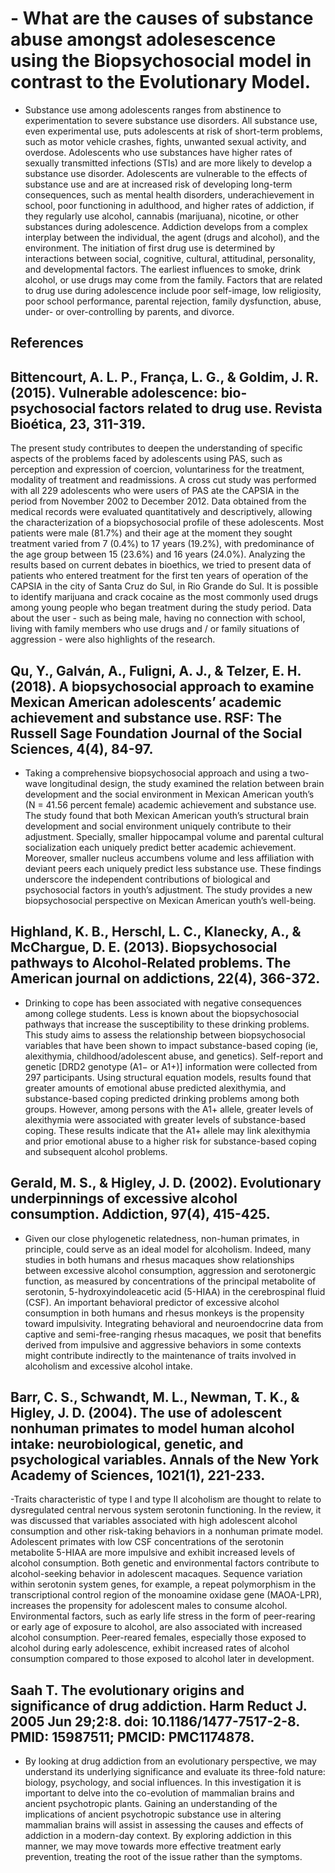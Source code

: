 # - What are the causes of substance abuse amongst adolesescence using the Biopsychosocial model in contrast to the Evolutionary Model.
 - Substance use among adolescents ranges from abstinence to experimentation to severe substance use disorders. All substance use, even experimental use, puts adolescents at risk of short-term problems, such as motor vehicle crashes, fights, unwanted sexual activity, and overdose. Adolescents who use substances have higher rates of sexually transmitted infections (STIs) and are more likely to develop a substance use disorder. Adolescents are vulnerable to the effects of substance use and are at increased risk of developing long-term consequences, such as mental health disorders, underachievement in school, poor functioning in adulthood, and higher rates of addiction, if they regularly use alcohol, cannabis (marijuana), nicotine, or other substances during adolescence. Addiction develops from a complex interplay between the individual, the agent (drugs and alcohol), and the environment. The initiation of first drug use is determined by interactions between social, cognitive, cultural, attitudinal, personality, and developmental factors. The earliest influences to smoke, drink alcohol, or use drugs may come from the family. Factors that are related to drug use during adolescence include poor self-image, low religiosity, poor school performance, parental rejection, family dysfunction, abuse, under- or over-controlling by parents, and divorce.
## References
## Bittencourt, A. L. P., França, L. G., & Goldim, J. R. (2015). Vulnerable adolescence: bio-psychosocial factors related to drug use. Revista Bioética, 23, 311-319.
The present study contributes to deepen the understanding of specific aspects of the problems faced by adolescents using PAS, such as perception and expression of coercion, voluntariness for the treatment, modality of treatment and readmissions. A cross cut study was performed with all 229 adolescents who were users of PAS ate the CAPSIA in the period from November 2002 to December 2012. Data obtained from the medical records were evaluated quantitatively and descriptively, allowing the characterization of a biopsychosocial profile of these adolescents. Most patients were male (81.7%) and their age at the moment they sought treatment varied from 7 (0.4%) to 17 years (19.2%), with predominance of the age group between 15 (23.6%) and 16 years (24.0%). Analyzing the results based on current debates in bioethics, we tried to present data of patients who entered treatment for the first ten years of operation of the CAPSIA in the city of Santa Cruz do Sul, in Rio Grande do Sul. It is possible to identify marijuana and crack cocaine as the most commonly used drugs among young people who began treatment during the study period. Data about the user - such as being male, having no connection with school, living with family members who use drugs and / or family situations of aggression - were also highlights of the research. 
## Qu, Y., Galván, A., Fuligni, A. J., & Telzer, E. H. (2018). A biopsychosocial approach to examine Mexican American adolescents’ academic achievement and substance use. RSF: The Russell Sage Foundation Journal of the Social Sciences, 4(4), 84-97.
- Taking a comprehensive biopsychosocial approach and using a two-wave longitudinal design, the study examined the relation between brain development and the social environment in Mexican American youth’s (N = 41.56 percent female) academic achievement and substance use. The study found that both Mexican American youth’s structural brain development and social environment uniquely contribute to their adjustment. Specially, smaller hippocampal volume and parental cultural socialization each uniquely predict better academic achievement. Moreover, smaller nucleus accumbens volume and less affiliation with deviant peers each uniquely predict less substance use. These findings underscore the independent contributions of biological and psychosocial factors in youth’s adjustment. The study provides a new biopsychosocial perspective on Mexican American youth’s well-being.
 ## Highland, K. B., Herschl, L. C., Klanecky, A., & McChargue, D. E. (2013). Biopsychosocial pathways to Alcohol‐Related problems. The American journal on addictions, 22(4), 366-372.
 - Drinking to cope has been associated with negative consequences among college students. Less is known about the biopsychosocial pathways that increase the susceptibility to these drinking problems. This study aims to assess the relationship between biopsychosocial variables that have been shown to impact substance-based coping (ie, alexithymia, childhood/adolescent abuse, and genetics). Self-report and genetic [DRD2 genotype (A1− or A1+)] information were collected from 297 participants. Using structural equation models, results found that greater amounts of emotional abuse predicted alexithymia, and substance-based coping predicted drinking problems among both groups. However, among persons with the A1+ allele, greater levels of alexithymia were associated with greater levels of substance-based coping. These results indicate that the A1+ allele may link alexithymia and prior emotional abuse to a higher risk for substance-based coping and subsequent alcohol problems.
## Gerald, M. S., & Higley, J. D. (2002). Evolutionary underpinnings of excessive alcohol consumption. Addiction, 97(4), 415-425.
- Given our close phylogenetic relatedness, non-human primates, in principle, could serve as an ideal model for alcoholism. Indeed, many studies in both humans and rhesus macaques show relationships between excessive alcohol consumption, aggression and serotonergic function, as measured by concentrations of the principal metabolite of serotonin, 5-hydroxyindoleacetic acid (5-HIAA) in the cerebrospinal fluid (CSF). An important behavioral predictor of excessive alcohol consumption in both humans and rhesus monkeys is the propensity toward impulsivity. Integrating behavioral and neuroendocrine data from captive and semi-free-ranging rhesus macaques, we posit that benefits derived from impulsive and aggressive behaviors in some contexts might contribute indirectly to the maintenance of traits involved in alcoholism and excessive alcohol intake.
## Barr, C. S., Schwandt, M. L., Newman, T. K., & Higley, J. D. (2004). The use of adolescent nonhuman primates to model human alcohol intake: neurobiological, genetic, and psychological variables. Annals of the New York Academy of Sciences, 1021(1), 221-233.
-Traits characteristic of type I and type II alcoholism are thought to relate to dysregulated central nervous system serotonin functioning.  In the review, it was discussed that variables associated with high adolescent alcohol consumption and other risk-taking behaviors in a nonhuman primate model. Adolescent primates with low CSF concentrations of the serotonin metabolite 5-HIAA are more impulsive and exhibit increased levels of alcohol consumption. Both genetic and environmental factors contribute to alcohol-seeking behavior in adolescent macaques. Sequence variation within serotonin system genes, for example, a repeat polymorphism in the transcriptional control region of the monoamine oxidase gene (MAOA-LPR), increases the propensity for adolescent males to consume alcohol. Environmental factors, such as early life stress in the form of peer-rearing or early age of exposure to alcohol, are also associated with increased alcohol consumption. Peer-reared females, especially those exposed to alcohol during early adolescence, exhibit increased rates of alcohol consumption compared to those exposed to alcohol later in development. 
## Saah T. The evolutionary origins and significance of drug addiction. Harm Reduct J. 2005 Jun 29;2:8. doi: 10.1186/1477-7517-2-8. PMID: 15987511; PMCID: PMC1174878.
- By looking at drug addiction from an evolutionary perspective, we may understand its underlying significance and evaluate its three-fold nature: biology, psychology, and social influences. In this investigation it is important to delve into the co-evolution of mammalian brains and ancient psychotropic plants. Gaining an understanding of the implications of ancient psychotropic substance use in altering mammalian brains will assist in assessing the causes and effects of addiction in a modern-day context. By exploring addiction in this manner, we may move towards more effective treatment early prevention, treating the root of the issue rather than the symptoms. 
